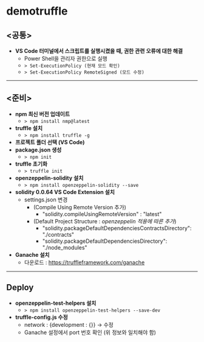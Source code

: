 # demotruffle

<h2><공통></h2>  

- **VS Code 터미널에서 스크립트를 실행시켰을 때, 권한 관련 오류에 대한 해결**
  - Power Shell을 관리자 권한으로 실행
  - ```> Set-ExecutionPolicy (현재 모드 확인)```
  - ```> Set-ExecutionPolicy RemoteSigned (모드 수정)```

---

<h2><준비></h2>

- **npm 최신 버전 업데이트**
  - ```> npm install nmp@latest```
- **truffle 설치**
  - ```> npm install truffle -g```
- **프로젝트 폴더 선택 (VS Code)**
- **package.json 생성**
  - ```> npm init```
- **truffle 초기화**
  - ```> truffle init```
- **openzeppelin-solidity 설치**
  - ```> npm install openzeppelin-solidity --save```
- **solidity 0.0.64 VS Code Extension 설치**
  - settings.json 변경
    - (Compile Using Remote Version 추가)
      - "solidity.compileUsingRemoteVersion" : "latest"
    - (Default Project Structure : _openzeppelin 적용에 따른 추가_)
      - "solidity.packageDefaultDependenciesContractsDirectory": "./contracts"
      - "solidity.packageDefaultDependenciesDirectory": "./node_modules"
- **Ganache 설치**
  - 다운로드 : https://truffleframework.com/ganache
  
--- 
  
<h2>Deploy</h2>

- **openzeppelin-test-helpers 설치**
  - ```> npm install openzeppelin-test-helpers --save-dev```
- **truffle-config.js 수정**
  - network : {development : {}} -> 수정
  - Ganache 설정에서 port 번호 확인 (위 정보와 일치해야 함)
